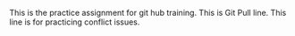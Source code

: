 This is the practice assignment for git hub training.
This is Git Pull line.
This line is for practicing conflict issues.
